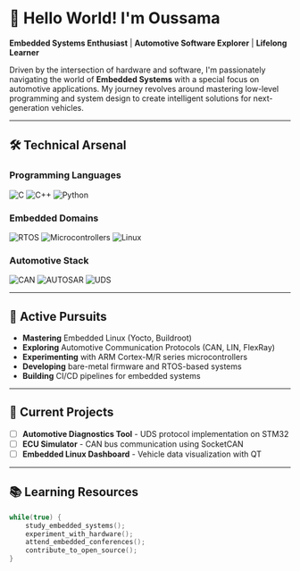 # 👋 Hello World! I'm Oussama 

**Embedded Systems Enthusiast** | **Automotive Software Explorer** | **Lifelong Learner**

Driven by the intersection of hardware and software, I'm passionately navigating the world of **Embedded Systems** with a special focus on automotive applications. My journey revolves around mastering low-level programming and system design to create intelligent solutions for next-generation vehicles.

---

## 🛠️ Technical Arsenal

### **Programming Languages**
![C](https://img.shields.io/badge/C-00599C?style=for-the-badge&logo=c&logoColor=white)
![C++](https://img.shields.io/badge/C%2B%2B-00599C?style=for-the-badge&logo=c%2B%2B&logoColor=white)
![Python](https://img.shields.io/badge/Python-3776AB?style=for-the-badge&logo=python&logoColor=white)

### **Embedded Domains**
![RTOS](https://img.shields.io/badge/RTOS-4B0082?style=for-the-badge&logo=clockify&logoColor=white)
![Microcontrollers](https://img.shields.io/badge/ARM%20Cortex-0091BD?style=for-the-badge&logo=arm&logoColor=white)
![Linux](https://img.shields.io/badge/Embedded_Linux-FCC624?style=for-the-badge&logo=linux&logoColor=black)

### **Automotive Stack**
![CAN](https://img.shields.io/badge/CAN_Bus-FF6F61?style=for-the-badge&logo=car&logoColor=white)
![AUTOSAR](https://img.shields.io/badge/AUTOSAR-4B0082?style=for-the-badge&logo=embedded-systems&logoColor=white)
![UDS](https://img.shields.io/badge/UDS-Protocol-6B8E23?style=for-the-badge)

---

## 🚀 Active Pursuits

- **Mastering** Embedded Linux (Yocto, Buildroot)
- **Exploring** Automotive Communication Protocols (CAN, LIN, FlexRay)
- **Experimenting** with ARM Cortex-M/R series microcontrollers
- **Developing** bare-metal firmware and RTOS-based systems
- **Building** CI/CD pipelines for embedded systems

---

## 🔭 Current Projects

- [ ] **Automotive Diagnostics Tool** - UDS protocol implementation on STM32
- [ ] **ECU Simulator** - CAN bus communication using SocketCAN
- [ ] **Embedded Linux Dashboard** - Vehicle data visualization with QT

---

## 📚 Learning Resources

```c
while(true) {
    study_embedded_systems();
    experiment_with_hardware();
    attend_embedded_conferences();
    contribute_to_open_source();
}
